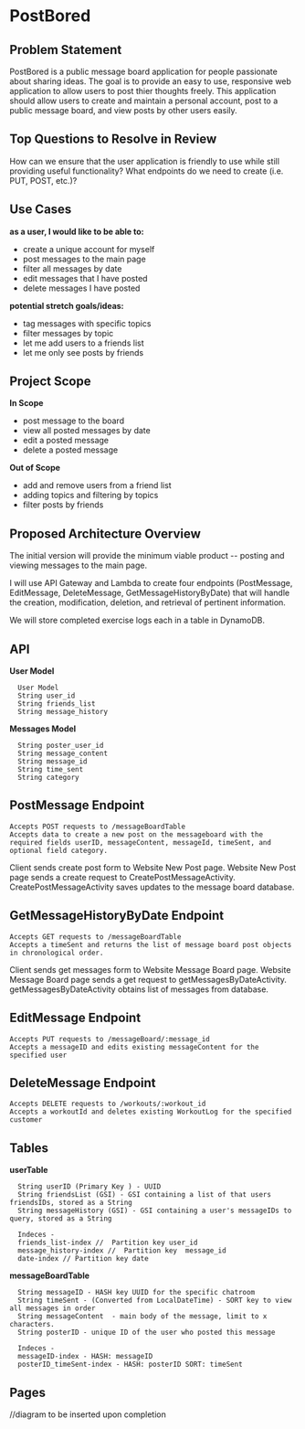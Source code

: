 # PostBored


 ## **Problem Statement**

   PostBored is a public message board application for people passionate about sharing ideas.
   The goal is to provide an easy to use, responsive web application to allow users to post thier thoughts freely.
   This application should allow users to create and maintain a personal account,
   post to a public message board, and view posts by other users easily.

 ## **Top Questions to Resolve in Review**

   How can we ensure that the user application is friendly to use while still providing useful functionality?
   What endpoints do we need to create (i.e. PUT, POST, etc.)?

## Use Cases

**as a user, I would like to be able to:**
- create a unique account for myself
- post messages to the main page
- filter all messages by date
- edit messages that I have posted
- delete messages I have posted

**potential stretch goals/ideas:**
- tag messages with specific topics
- filter messages by topic
- let me add users to a friends list
- let me only see posts by friends

## Project Scope

 **In Scope**

- post message to the board
- view all posted messages by date
- edit a posted message
- delete a posted message

**Out of Scope**
- add and remove users from a friend list
- adding topics and filtering by topics
- filter posts by friends

## Proposed Architecture Overview

The initial version will provide the minimum viable product -- posting and viewing messages to the main page.

I will use API Gateway and Lambda to create four endpoints (PostMessage, EditMessage, DeleteMessage, GetMessageHistoryByDate) that will handle the creation, modification, deletion, and retrieval of pertinent information.

We will store completed exercise logs each in a table in DynamoDB.

## API

**User Model**

      User Model
      String user_id
      String friends_list
      String message_history

**Messages Model**

      String poster_user_id
      String message_content
      String message_id
      String time_sent
      String category

## PostMessage Endpoint

    Accepts POST requests to /messageBoardTable
    Accepts data to create a new post on the messageboard with the required fields userID, messageContent, messageId, timeSent, and optional field category.

Client sends create post form to Website New Post page. Website New Post page sends a create request to CreatePostMessageActivity. CreatePostMessageActivity saves updates to the message board database.

## GetMessageHistoryByDate Endpoint

    Accepts GET requests to /messageBoardTable
    Accepts a timeSent and returns the list of message board post objects in chronological order.

Client sends get messages form to Website Message Board page. Website Message Board page sends a get request to getMessagesByDateActivity. getMessagesByDateActivity obtains list of messages from database.
## EditMessage Endpoint

    Accepts PUT requests to /messageBoard/:message_id
    Accepts a messageID and edits existing messageContent for the specified user

## DeleteMessage Endpoint

    Accepts DELETE requests to /workouts/:workout_id
    Accepts a workoutId and deletes existing WorkoutLog for the specified customer

## Tables


   **userTable**

      String userID (Primary Key ) - UUID
      String friendsList (GSI) - GSI containing a list of that users friendsIDs, stored as a String
      String messageHistory (GSI) - GSI containing a user's messageIDs to query, stored as a String

      Indeces -
      friends_list-index //  Partition key user_id
      message_history-index //  Partition key  message_id
      date-index // Partition key date



   **messageBoardTable**
      
      String messageID - HASH key UUID for the specific chatroom
      String timeSent - (Converted from LocalDateTime) - SORT key to view all messages in order
      String messageContent  - main body of the message, limit to x characters.
      String posterID - unique ID of the user who posted this message

      Indeces -
      messageID-index - HASH: messageID
      posterID_timeSent-index - HASH: posterID SORT: timeSent

## Pages

//diagram to be inserted upon completion
 
